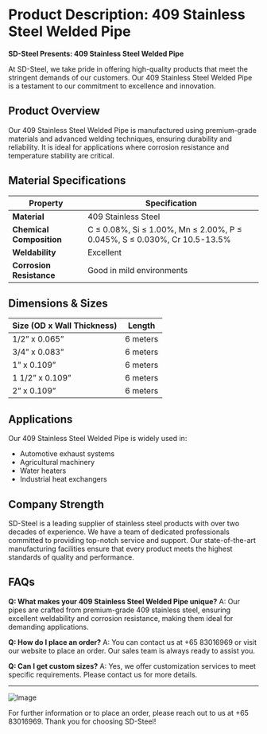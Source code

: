 # Product Description: 409 Stainless Steel Welded Pipe

**SD-Steel Presents: 409 Stainless Steel Welded Pipe**

At SD-Steel, we take pride in offering high-quality products that meet the stringent demands of our customers. Our 409 Stainless Steel Welded Pipe is a testament to our commitment to excellence and innovation. 

## Product Overview
Our 409 Stainless Steel Welded Pipe is manufactured using premium-grade materials and advanced welding techniques, ensuring durability and reliability. It is ideal for applications where corrosion resistance and temperature stability are critical.

## Material Specifications
| **Property**           | **Specification**              |
|------------------------|--------------------------------|
| **Material**           | 409 Stainless Steel            |
| **Chemical Composition** | C ≤ 0.08%, Si ≤ 1.00%, Mn ≤ 2.00%, P ≤ 0.045%, S ≤ 0.030%, Cr 10.5-13.5% |
| **Weldability**        | Excellent                      |
| **Corrosion Resistance** | Good in mild environments      |

## Dimensions & Sizes
| **Size (OD x Wall Thickness)** | **Length**       |
|--------------------------------|------------------|
| 1/2” x 0.065”                  | 6 meters         |
| 3/4” x 0.083”                  | 6 meters         |
| 1” x 0.109”                    | 6 meters         |
| 1 1/2” x 0.109”                | 6 meters         |
| 2” x 0.109”                    | 6 meters         |

## Applications
Our 409 Stainless Steel Welded Pipe is widely used in:
- Automotive exhaust systems
- Agricultural machinery
- Water heaters
- Industrial heat exchangers

## Company Strength
SD-Steel is a leading supplier of stainless steel products with over two decades of experience. We have a team of dedicated professionals committed to providing top-notch service and support. Our state-of-the-art manufacturing facilities ensure that every product meets the highest standards of quality and performance.

## FAQs
**Q: What makes your 409 Stainless Steel Welded Pipe unique?**
A: Our pipes are crafted from premium-grade 409 stainless steel, ensuring excellent weldability and corrosion resistance, making them ideal for demanding applications.

**Q: How do I place an order?**
A: You can contact us at +65 83016969 or visit our website to place an order. Our sales team is always ready to assist you.

**Q: Can I get custom sizes?**
A: Yes, we offer customization services to meet specific requirements. Please contact us for more details.

---

![Image](https://github.com/user-attachments/assets/2567258e-e124-4816-932d-1809bd27ef0b)

For further information or to place an order, please reach out to us at +65 83016969. Thank you for choosing SD-Steel!